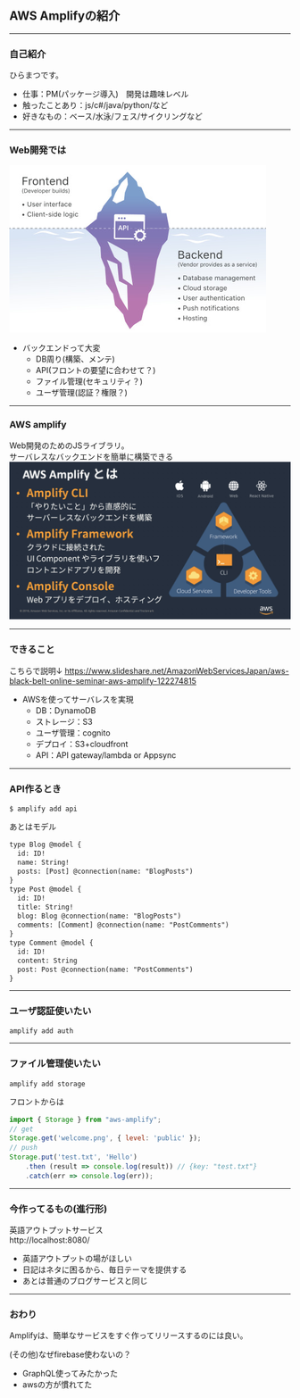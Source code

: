 ## AWS Amplifyの紹介

---
### 自己紹介
ひらまつです。  
- 仕事：PM(パッケージ導入)　開発は趣味レベル
- 触ったことあり：js/c#/java/python/など
- 好きなもの：ベース/水泳/フェス/サイクリングなど

---
### Web開発では

![bb](./resource/002.jpeg)  

- バックエンドって大変
  - DB周り(構築、メンテ)
  - API(フロントの要望に合わせて？)
  - ファイル管理(セキュリティ？)
  - ユーザ管理(認証？権限？)

---
### AWS amplify
Web開発のためのJSライブラリ。  
サーバレスなバックエンドを簡単に構築できる  
![aa](./resource/003.jpg)

---

### できること
こちらで説明↓
https://www.slideshare.net/AmazonWebServicesJapan/aws-black-belt-online-seminar-aws-amplify-122274815  

- AWSを使ってサーバレスを実現  
  - DB：DynamoDB  
  - ストレージ：S3  
  - ユーザ管理：cognito  
  - デプロイ：S3+cloudfront  
  - API：API gateway/lambda or Appsync  

---

### API作るとき

```
$ amplify add api
```

あとはモデル  

```
type Blog @model {
  id: ID!
  name: String!
  posts: [Post] @connection(name: "BlogPosts")
}
type Post @model {
  id: ID!
  title: String!
  blog: Blog @connection(name: "BlogPosts")
  comments: [Comment] @connection(name: "PostComments")
}
type Comment @model {
  id: ID!
  content: String
  post: Post @connection(name: "PostComments")
}
```

---

### ユーザ認証使いたい

```
amplify add auth
```


---

### ファイル管理使いたい

```
amplify add storage
```

フロントからは  

```javascript
import { Storage } from "aws-amplify";
// get
Storage.get('welcome.png', { level: 'public' });
// push
Storage.put('test.txt', 'Hello')
    .then (result => console.log(result)) // {key: "test.txt"}
    .catch(err => console.log(err));
```

---

### 今作ってるもの(進行形)
英語アウトプットサービス  
http://localhost:8080/  

- 英語アウトプットの場がほしい
- 日記はネタに困るから、毎日テーマを提供する
- あとは普通のブログサービスと同じ

---

### おわり
Amplifyは、簡単なサービスをすぐ作ってリリースするのには良い。  

(その他)なぜfirebase使わないの？
- GraphQL使ってみたかった
- awsの方が慣れてた
